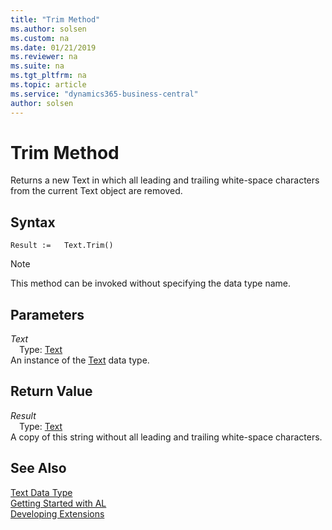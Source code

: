 ```yaml
---
title: "Trim Method"
ms.author: solsen
ms.custom: na
ms.date: 01/21/2019
ms.reviewer: na
ms.suite: na
ms.tgt_pltfrm: na
ms.topic: article
ms.service: "dynamics365-business-central"
author: solsen
---
```

[//]: # (START>DO_NOT_EDIT)
[//]: # (IMPORTANT:Do not edit any of the content between here and the END>DO_NOT_EDIT.)
[//]: # (Any modifications should be made in the .xml files in the ModernDev repo.)
# Trim Method
Returns a new Text in which all leading and trailing white-space characters from the current Text object are removed.

## Syntax
```
Result :=   Text.Trim()
```
> [!NOTE]  
> This method can be invoked without specifying the data type name.  

## Parameters
*Text*  
&emsp;Type: [Text](text-data-type.md)  
An instance of the [Text](text-data-type.md) data type.  

## Return Value
*Result*  
&emsp;Type: [Text](text-data-type.md)  
A copy of this string without all leading and trailing white-space characters.  


[//]: # (IMPORTANT: END>DO_NOT_EDIT)
## See Also
[Text Data Type](text-data-type.md)  
[Getting Started with AL](../../devenv-get-started.md)  
[Developing Extensions](../../devenv-dev-overview.md)
